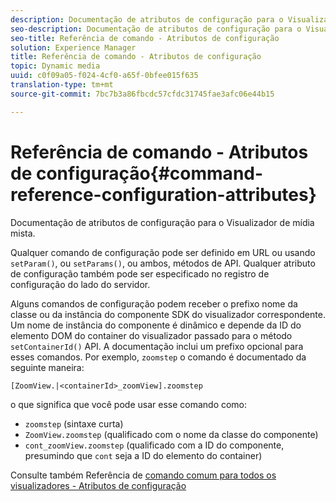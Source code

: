 ```yaml
---
description: Documentação de atributos de configuração para o Visualizador de mídia mista.
seo-description: Documentação de atributos de configuração para o Visualizador de mídia mista.
seo-title: Referência de comando - Atributos de configuração
solution: Experience Manager
title: Referência de comando - Atributos de configuração
topic: Dynamic media
uuid: c0f09a05-f024-4cf0-a65f-0bfee015f635
translation-type: tm+mt
source-git-commit: 7bc7b3a86fbcdc57cfdc31745fae3afc06e44b15

---
```



# Referência de comando - Atributos de configuração{#command-reference-configuration-attributes}

Documentação de atributos de configuração para o Visualizador de mídia mista.

Qualquer comando de configuração pode ser definido em URL ou usando `setParam()`, ou `setParams()`, ou ambos, métodos de API. Qualquer atributo de configuração também pode ser especificado no registro de configuração do lado do servidor.

Alguns comandos de configuração podem receber o prefixo nome da classe ou da instância do componente SDK do visualizador correspondente. Um nome de instância do componente é dinâmico e depende da ID do elemento DOM do container do visualizador passado para o método `setContainerId()` API. A documentação inclui um prefixo opcional para esses comandos. Por exemplo, `zoomstep` o comando é documentado da seguinte maneira:

`[ZoomView.|<containerId>_zoomView].zoomstep`

o que significa que você pode usar esse comando como:

* `zoomstep` (sintaxe curta)
* `ZoomView.zoomstep` (qualificado com o nome da classe do componente)
* `cont_zoomView.zoomstep` (qualificado com a ID do componente, presumindo que `cont` seja a ID do elemento do container)

Consulte também Referência de [comando comum para todos os visualizadores - Atributos de configuração](../../../r-html5-viewer-20-cmdref-configattrib/r-html5-viewer-20-cmdref-configattrib.md#concept-850e0f2c49b949deb7cfbfd330d329bd)
